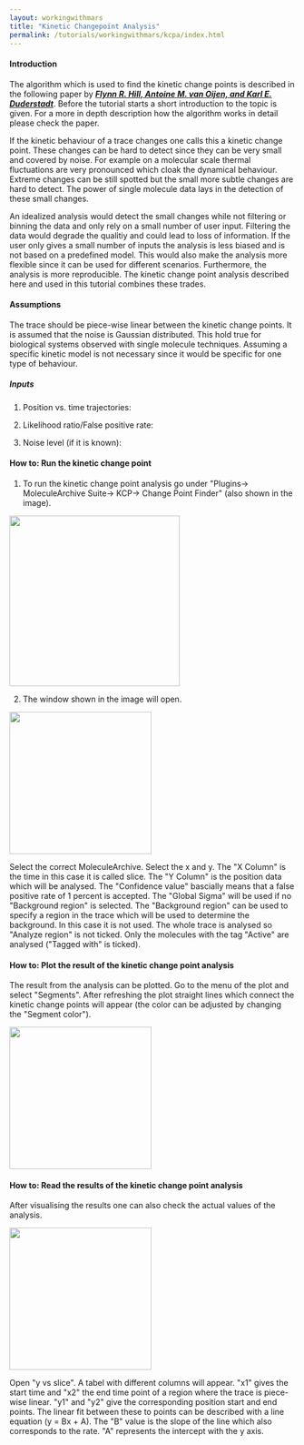 ```yaml
---
layout: workingwithmars
title: "Kinetic Changepoint Analysis"
permalink: /tutorials/workingwithmars/kcpa/index.html
---
```


#### Introduction
The algorithm which is used to find the kinetic change points is described in the following paper by ***[Flynn R. Hill, Antoine M. van Oijen, and   Karl E. Duderstadt]( https://doi.org/10.1063/1.5009387)***. Before the tutorial starts a short introduction to the topic is given. For a more in depth description how the algorithm works in detail please check the paper.

If the kinetic behaviour of a trace changes one calls this a kinetic change point. These changes can be hard to detect since they can be very small
and covered by noise. For example on a molecular scale thermal fluctuations are very pronounced which cloak the dynamical behaviour. Extreme changes can be still spotted but the small more subtle changes are hard to detect. The power of single molecule data lays in the detection of these small changes.

An idealized analysis would detect the small changes while not filtering or binning the data and only rely on a small number of user input. Filtering the data would degrade the qualitiy and could lead to loss of information. If the user only gives a small number of inputs the analysis is less biased and is not based on a predefined model. This would also make the analysis more flexible since it can be used for different scenarios. Furthermore, the analysis is more reproducible. The kinetic change point analysis described here and used in this tutorial combines these trades.

#### Assumptions
The trace should be piece-wise linear between the kinetic change points. It is assumed that the noise is Gaussian distributed. This hold true for biological systems observed with single molecule techniques. Assuming a specific kinetic model is not necessary since it would be specific for one type of behaviour.

##### Inputs
1. Position vs. time trajectories:

2. Likelihood ratio/False positive rate:

3. Noise level (if it is known):

#### How to: Run the kinetic change point
1. To run the kinetic change point analysis go under "Plugins-> MoleculeArchive Suite-> KCP-> Change Point Finder" (also shown in the image).
<img src='{{site.baseurl}}/tutorials/img/kcpa/img1.png' width='300' />

2. The window shown in the image will open.
<img src='{{site.baseurl}}/tutorials/img/kcpa/img2.png' width='250' />

Select the correct MoleculeArchive. Select the x and y. The "X Column" is the time in this case it is called slice. The "Y Column" is the position data which will be analysed. The "Confidence value" bascially means that a false positive rate of 1 percent is accepted. The "Global Sigma" will be used if no "Background region" is selected. The "Background region" can be used to specify a region in the trace which will be used to determine the background. In this case it is not used. The whole trace is analysed so "Analyze region" is not ticked. Only the molecules with the tag "Active" are analysed ("Tagged with" is ticked).

#### How to: Plot the result of the kinetic change point analysis
The result from the analysis can be plotted. Go to the menu of the plot and select "Segments". After refreshing the plot straight lines which connect the kinetic change points will appear (the color can be adjusted by changing the "Segment color").


<img src='{{site.baseurl}}/tutorials/img/kcpa/img3.png' width='250' />

#### How to: Read the results of the kinetic change point analysis
After visualising the results one can also check the actual values of the analysis.

<img src='{{site.baseurl}}/tutorials/img/kcpa/img4.png' width='250' />

Open "y vs slice". A tabel with different columns will appear. "x1" gives the start time and "x2" the end time point of a region where the trace is piece-wise linear. "y1" and "y2" give the corresponding position start and end points. The linear fit between these to points can be described with a line equation (y = Bx + A). The "B" value is the slope of the line which also corresponds to the rate. "A" represents the intercept with the y axis.
